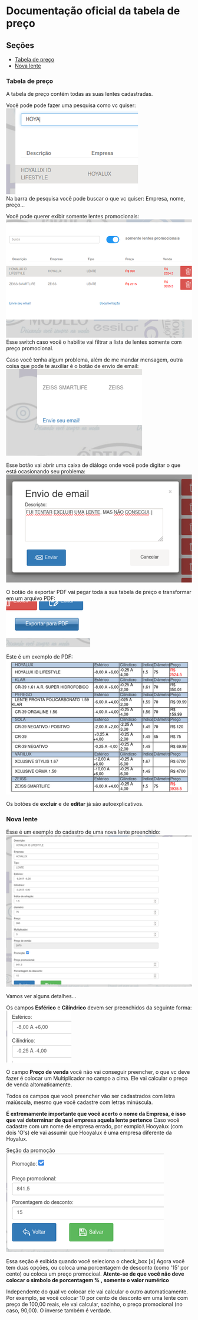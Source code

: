 # Documentação oficial da tabela de preço

## Seções 

* [Tabela de preço](#tabela-preco)
* [Nova lente](#nova-lente)

### Tabela de preço
   A tabela de preço contém todas as suas lentes cadastradas. 

   Você pode pode fazer uma pesquisa como vc quiser: <br>
   <img src="web/resources/exemplo_pesquisa.png" />	<br>
   Na barra de pesquisa você pode buscar o que vc quiser: Empresa, nome, preço... 




   Você pode querer exibir somente lentes promocionais:
   <img src="web/resources/somente_promocionais.png" />	<br>
   Esse switch caso você o habilite vai filtrar a lista de lentes somente com preço promocional. <br>



   Caso você tenha algum problema, além de me mandar mensagem, outra coisa que pode te auxiliar é o botão de envio de email: <br>
   <img src="web/resources/botao_envio_email.png" />	<br>



   Esse botão vai abrir uma caixa de diálogo onde você pode digitar o que está ocasionando seu problema:  <br>
   <img src="web/resources/modal_email.png" />	<br>


   O botão de exportar PDF vai pegar toda a sua tabela de preço e transformar em um arquivo PDF:  <br>
   <img src="web/resources/exportar_pdf.png" />	<br>


   Este é um exemplo de PDF: <br>
   <img src="web/resources/exemplo_pdf.png" />	<br>


   Os botões de **excluir** e de **editar** já são autoexplicativos. 


### Nova lente
   Esse é um exemplo do cadastro de uma nova lente preenchido: <br>
   <img src="web/resources/exemplo_cadastro.png" />	<br>


   Vamos ver alguns detalhes...

   Os campos **Esférico** e **Cilíndrico** devem ser preenchidos da seguinte forma: <br>
   <img src="web/resources/esferico_cilindrico.png" />	<br>


   O campo **Preço de venda** você não vai conseguir preencher, o que vc deve fazer é colocar um Multiplicador no campo a cima. Ele vai calcular o preço de venda altomaticamente.

   Todos os campos que você preencher vão ser cadastrados com letra maiúscula, mesmo que você cadastre com letras minúscula. 

   **É extremamente importante que você acerto o nome da Empresa, é isso que vai determinar de qual empresa aquela lente pertence**
   Caso você cadastre com um nome de empresa errado, por exmplo:\ Hooyalux (com dois 'O's) ele vai assumir que Hooyalux é uma empresa diferente da Hoyalux.

   Seção da promoção <br>
   <img src="web/resources/secao_promocao.png" />	<br>
   
   Essa seção é exibida quando você seleciona o check_box [x] 
   Agora você tem duas opções, ou coloca uma porcentagem de desconto (como '15' por cento) ou coloca um preço promocioal.
   **Atente-se de que você não deve colocar o simbolo de porcentagem % , somente o valor numérico**

   Independente do qual vc colocar ele vai calcular o outro automaticamente. Por exemplo, se você colocar 10 por cento de desconto em uma lente com preço de 100,00 reais, ele vai calcular, sozinho, o preço promocional (no caso, 90,00). O inverse também é verdade.





